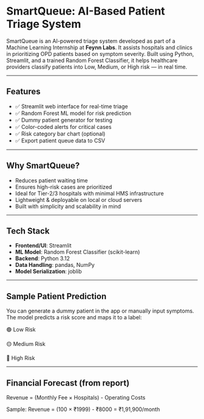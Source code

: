 # SmartQueue: AI-Based Patient Triage System

SmartQueue is an AI-powered triage system developed as part of a Machine Learning Internship at **Feynn Labs**. It assists hospitals and clinics in prioritizing OPD patients based on symptom severity. Built using Python, Streamlit, and a trained Random Forest Classifier, it helps healthcare providers classify patients into Low, Medium, or High risk — in real time.

---

## Features

- ✅ Streamlit web interface for real-time triage
- ✅ Random Forest ML model for risk prediction
- ✅ Dummy patient generator for testing
- ✅ Color-coded alerts for critical cases
- ✅ Risk category bar chart (optional)
- ✅ Export patient queue data to CSV

---

## Why SmartQueue?

- Reduces patient waiting time
- Ensures high-risk cases are prioritized
- Ideal for Tier-2/3 hospitals with minimal HMS infrastructure
- Lightweight & deployable on local or cloud servers
- Built with simplicity and scalability in mind

---

## Tech Stack

- **Frontend/UI**: Streamlit
- **ML Model**: Random Forest Classifier (scikit-learn)
- **Backend**: Python 3.12
- **Data Handling**: pandas, NumPy
- **Model Serialization**: joblib

---
## Sample Patient Prediction
You can generate a dummy patient in the app or manually input symptoms.
The model predicts a risk score and maps it to a label:

🟢 Low Risk

🟡 Medium Risk

🔴 High Risk

---

## Financial Forecast (from report)
Revenue = (Monthly Fee × Hospitals) - Operating Costs

Sample:
Revenue = (100 × ₹1999) - ₹8000 = ₹1,91,900/month
